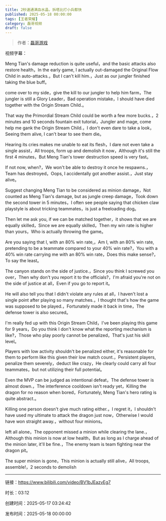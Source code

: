 ```yaml
---
title: 2秒速通满血水晶，拆塔比打小兵都快
published: 2025-05-18 00:00:00
tags: [王者荣耀]
category: 磊哥视频
draft: false
---
```



> 作者：[磊哥游戏](https://space.bilibili.com/268941858?spm_id_from=333.788.upinfo.head.click)

视频字幕：

Meng Tian's damage reduction is quite useful，and the basic attacks also restore health，In the early game, I actually out-damaged the Original Flow Child in auto-attacks.，But I can't kill him.，Just as our jungler finished taking the blue buff。

come over to my side，give the kill to our jungler to help him farm，The jungler is still a Glory Leader，Bad operation mistake，I should have died together with the Origin Stream Child.。

That way the Primordial Stream Child could be worth a few more bucks.，2 minutes and 10 seconds fountain exit tutorial，Jungler and mage, come help me gank the Origin Stream Child.，I don't even dare to take a look，Seeing them alive, I can't bear to see them die。

Hearing its cries makes me unable to eat its flesh，I dare not even take a single assist，All troops, form up and demolish it now，Although it's still the first 4 minutes，But Meng Tian's tower destruction speed is very fast。

If not now, when?，We won't be able to destroy it once he respawns.，Team has destroyed，Oops, I accidentally got another assist.，Just stay alive。

Suggest changing Meng Tian to be considered as minion damage，Not counted as Meng Tian's damage, but as jungle creep damage，Took down the second tower in 5 minutes，I often see people saying that chicken claw playstyle is about tricking teammates，is just a freeloading dog。

Then let me ask you, if we can be matched together，it shows that we are equally skilled，Since we are equally skilled，Then my win rate is higher than yours，Who is actually throwing the game。

Are you saying that I, with an 80% win rate,，Am I, with an 80% win rate, pretending to be a teammate compared to your 40% win rate?，You with a 40% win rate carrying me with an 80% win rate，Does this make sense?，To say the least。

The canyon stands on the side of justice.，Since you think I screwed you over，Then why don't you report it to the officials?，I'm afraid you're not on the side of justice at all，Even if you go to report it。

He will also tell you that I didn't violate any rules at all，I haven't lost a single point after playing so many matches.，I thought that's how the game was supposed to be played.，Fortunately made it back in time，The defense tower is also secured。

I'm really fed up with this Origin Stream Child，I've been playing this game for 9 years，Do you think I don't know what the reporting mechanism is like?，Those who play poorly cannot be penalized，That's just his skill level。

Players with low activity shouldn't be penalized either, it's reasonable for them to perform like this given their low match count.，Persistent players, penalize them severely，deduct like crazy，He clearly could carry all four teammates，but not utilizing their full potential。

Even the MVP can be judged as intentional defeat，The defense tower is almost down.，The interference cooldown isn't ready yet，Killing the dragon for no reason when bored，Fortunately, Meng Tian's hero rating is quite abstract.。

Killing one person doesn't give much rating either.，I regret it，I shouldn't have used my ultimate to attack the dragon just now，Otherwise I would have won straight away.，without four minions。

left all alone，The opponent missed a minion while clearing the lane.，Although this minion is now at low health，But as long as I charge ahead of the minion later, it'll be fine.，The enemy team is team fighting near the dragon pit。

The super minion is gone，This minion is actually still alive，All troops, assemble!，2 seconds to demolish

---

链接：https://www.bilibili.com/video/BV1bJEazvEg7

时长：03:12

创建时间：2025-05-17 03:24:42

发布时间：2025-05-18 00:00:00
